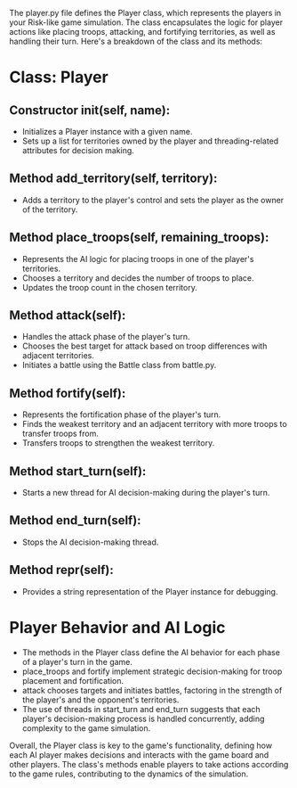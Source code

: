 The player.py file defines the Player class, which represents the players in your Risk-like game simulation. The class encapsulates the logic for player actions like placing troops, attacking, and fortifying territories, as well as handling their turn. Here's a breakdown of the class and its methods:

# Class: Player
## Constructor __init__(self, name):

- Initializes a Player instance with a given name.
- Sets up a list for territories owned by the player and threading-related attributes for decision making.
## Method add_territory(self, territory):

- Adds a territory to the player's control and sets the player as the owner of the territory.
## Method place_troops(self, remaining_troops):

- Represents the AI logic for placing troops in one of the player's territories.
- Chooses a territory and decides the number of troops to place.
- Updates the troop count in the chosen territory.
## Method attack(self):

- Handles the attack phase of the player's turn.
- Chooses the best target for attack based on troop differences with adjacent territories.
- Initiates a battle using the Battle class from battle.py.
## Method fortify(self):

- Represents the fortification phase of the player's turn.
- Finds the weakest territory and an adjacent territory with more troops to transfer troops from.
- Transfers troops to strengthen the weakest territory.
## Method start_turn(self):

- Starts a new thread for AI decision-making during the player's turn.
## Method end_turn(self):

- Stops the AI decision-making thread.
## Method __repr__(self):

- Provides a string representation of the Player instance for debugging.
# Player Behavior and AI Logic
- The methods in the Player class define the AI behavior for each phase of a player's turn in the game.
- place_troops and fortify implement strategic decision-making for troop placement and fortification.
- attack chooses targets and initiates battles, factoring in the strength of the player's and the opponent's territories.
- The use of threads in start_turn and end_turn suggests that each player's decision-making process is handled concurrently, adding complexity to the game simulation.


Overall, the Player class is key to the game's functionality, defining how each AI player makes decisions and interacts with the game board and other players. The class's methods enable players to take actions according to the game rules, contributing to the dynamics of the simulation.

